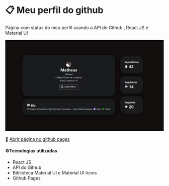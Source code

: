 # 📋 Meu perfil do github

Página com status do meu perfil usando a API do Github , React JS e Meterial UI

<img src=https://github.com/theusf/my-github-metrics/blob/main/src/assets/showcase.jpg? width="700" />

🔗 [Abrir página no github pages](https://theusf.github.io/my-github-metrics/ "Abrir página no github pages")

#### ⚙️Tecnologias utilizadas 
- React JS
- API do Github
- Biblioteca Material UI e Material UI Icons
- Github Pages
